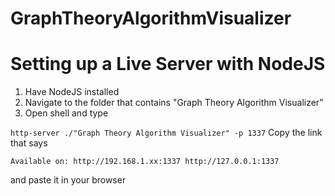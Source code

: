 # GraphTheoryAlgorithmVisualizer
# Setting up a Live Server with NodeJS
1. Have NodeJS installed
2. Navigate to the folder that contains "Graph Theory Algorithm Visualizer"
3. Open shell and type

`
http-server ./"Graph Theory Algorithm Visualizer" -p 1337
`
Copy the link that says

`
Available on:
    http://192.168.1.xx:1337
    http://127.0.0.1:1337
`

and paste it in your browser